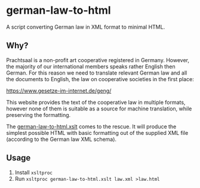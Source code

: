 # german-law-to-html

A script converting German law in XML format to minimal HTML.

## Why?

Prachtsaal is a non-profit art cooperative registered in Germany. However, the majority of our international members
speaks rather English then German. For this reason we need to translate relevant German law and all the documents to
English, the law on cooperative societies in the first place:

https://www.gesetze-im-internet.de/geng/

This website provides the text of the cooperative law in multiple formats, however none of them is suitable as a
source for machine translation, while preserving the formatting.

The [german-law-to-html.xslt](german-law-to-html.xslt) comes to the rescue. It will produce the simplest possible
HTML with basic formatting out of the supplied XML file (according to the German law XML schema). 

## Usage

1. Install `xsltproc`
2. Run `xsltproc german-law-to-html.xslt law.xml >law.html`
